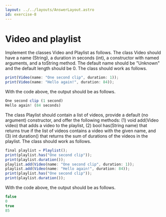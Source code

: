 ```yaml
---
layout: ../../layouts/AnswerLayout.astro
id: exercise-8
---
```


#  Video and playlist

Implement the classes Video and Playlist as follows. The class Video should have a name (String), a duration in seconds (int), a constructor with named arguments, and a toString method. The default name should be "Unknown" and the default length should be 0. The class should work as follows.

```javascript
print(Video(name: "One second clip", duration: 1));
print(Video(name: "Hello again!", duration: 84));
```
With the code above, the output should be as follows.
```javascript
One second clip (1 second)
Hello again! (84 seconds)
```
The class Playlist should contain a list of videos, provide a default (no argument) constructor, and offer the following methods: (1) void add(Video video) that adds a video to the playlist, (2) bool has(String name) that returns true if the list of videos contains a video with the given name, and (3) int duration() that returns the sum of durations of the videos in the playlist. The class should work as follows.
```javascript
final playlist = Playlist();
print(playlist.has("One second clip"));
print(playlist.duration());
playlist.add(Video(name: "One second clip", duration: 1));
playlist.add(Video(name: "Hello again!", duration: 84));
print(playlist.has("One second clip"));
print(playlist.duration());
```
With the code above, the output should be as follows.
```javascript
false
0
true
85
```
